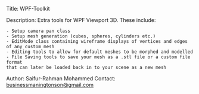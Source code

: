 Title: WPF-Toolkit

Description: Extra tools for WPF Viewport 3D. These include:

	- Setup camera pan class
	- Setup mesh generation (cubes, spheres, cylinders etc.)
	- EditMode class containing wireframe displays of vertices and edges of any custom mesh
	- Editing tools to allow for default meshes to be morphed and modelled
	- File Saving tools to save your mesh as a .stl file or a custom file format 
	that can later be loaded back in to your scene as a new mesh
	
Author: Saifur-Rahman Mohammed
Contact: businessmaningtonson@gmail.com
